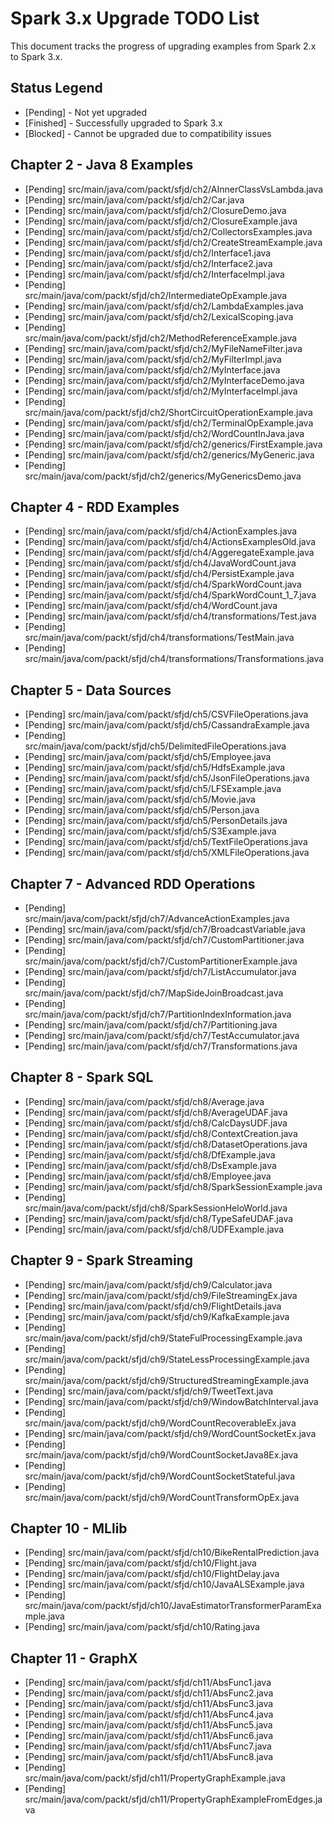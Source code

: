 # Spark 3.x Upgrade TODO List

This document tracks the progress of upgrading examples from Spark 2.x to Spark 3.x.

## Status Legend
- [Pending] - Not yet upgraded
- [Finished] - Successfully upgraded to Spark 3.x
- [Blocked] - Cannot be upgraded due to compatibility issues

## Chapter 2 - Java 8 Examples
- [Pending] src/main/java/com/packt/sfjd/ch2/AInnerClassVsLambda.java
- [Pending] src/main/java/com/packt/sfjd/ch2/Car.java
- [Pending] src/main/java/com/packt/sfjd/ch2/ClosureDemo.java
- [Pending] src/main/java/com/packt/sfjd/ch2/ClosureExample.java
- [Pending] src/main/java/com/packt/sfjd/ch2/CollectorsExamples.java
- [Pending] src/main/java/com/packt/sfjd/ch2/CreateStreamExample.java
- [Pending] src/main/java/com/packt/sfjd/ch2/Interface1.java
- [Pending] src/main/java/com/packt/sfjd/ch2/Interface2.java
- [Pending] src/main/java/com/packt/sfjd/ch2/InterfaceImpl.java
- [Pending] src/main/java/com/packt/sfjd/ch2/IntermediateOpExample.java
- [Pending] src/main/java/com/packt/sfjd/ch2/LambdaExamples.java
- [Pending] src/main/java/com/packt/sfjd/ch2/LexicalScoping.java
- [Pending] src/main/java/com/packt/sfjd/ch2/MethodReferenceExample.java
- [Pending] src/main/java/com/packt/sfjd/ch2/MyFileNameFilter.java
- [Pending] src/main/java/com/packt/sfjd/ch2/MyFilterImpl.java
- [Pending] src/main/java/com/packt/sfjd/ch2/MyInterface.java
- [Pending] src/main/java/com/packt/sfjd/ch2/MyInterfaceDemo.java
- [Pending] src/main/java/com/packt/sfjd/ch2/MyInterfaceImpl.java
- [Pending] src/main/java/com/packt/sfjd/ch2/ShortCircuitOperationExample.java
- [Pending] src/main/java/com/packt/sfjd/ch2/TerminalOpExample.java
- [Pending] src/main/java/com/packt/sfjd/ch2/WordCountInJava.java
- [Pending] src/main/java/com/packt/sfjd/ch2/generics/FirstExample.java
- [Pending] src/main/java/com/packt/sfjd/ch2/generics/MyGeneric.java
- [Pending] src/main/java/com/packt/sfjd/ch2/generics/MyGenericsDemo.java

## Chapter 4 - RDD Examples
- [Pending] src/main/java/com/packt/sfjd/ch4/ActionExamples.java
- [Pending] src/main/java/com/packt/sfjd/ch4/ActionsExamplesOld.java
- [Pending] src/main/java/com/packt/sfjd/ch4/AggeregateExample.java
- [Pending] src/main/java/com/packt/sfjd/ch4/JavaWordCount.java
- [Pending] src/main/java/com/packt/sfjd/ch4/PersistExample.java
- [Pending] src/main/java/com/packt/sfjd/ch4/SparkWordCount.java
- [Pending] src/main/java/com/packt/sfjd/ch4/SparkWordCount_1_7.java
- [Pending] src/main/java/com/packt/sfjd/ch4/WordCount.java
- [Pending] src/main/java/com/packt/sfjd/ch4/transformations/Test.java
- [Pending] src/main/java/com/packt/sfjd/ch4/transformations/TestMain.java
- [Pending] src/main/java/com/packt/sfjd/ch4/transformations/Transformations.java

## Chapter 5 - Data Sources
- [Pending] src/main/java/com/packt/sfjd/ch5/CSVFileOperations.java
- [Pending] src/main/java/com/packt/sfjd/ch5/CassandraExample.java
- [Pending] src/main/java/com/packt/sfjd/ch5/DelimitedFileOperations.java
- [Pending] src/main/java/com/packt/sfjd/ch5/Employee.java
- [Pending] src/main/java/com/packt/sfjd/ch5/HdfsExample.java
- [Pending] src/main/java/com/packt/sfjd/ch5/JsonFileOperations.java
- [Pending] src/main/java/com/packt/sfjd/ch5/LFSExample.java
- [Pending] src/main/java/com/packt/sfjd/ch5/Movie.java
- [Pending] src/main/java/com/packt/sfjd/ch5/Person.java
- [Pending] src/main/java/com/packt/sfjd/ch5/PersonDetails.java
- [Pending] src/main/java/com/packt/sfjd/ch5/S3Example.java
- [Pending] src/main/java/com/packt/sfjd/ch5/TextFileOperations.java
- [Pending] src/main/java/com/packt/sfjd/ch5/XMLFileOperations.java

## Chapter 7 - Advanced RDD Operations
- [Pending] src/main/java/com/packt/sfjd/ch7/AdvanceActionExamples.java
- [Pending] src/main/java/com/packt/sfjd/ch7/BroadcastVariable.java
- [Pending] src/main/java/com/packt/sfjd/ch7/CustomPartitioner.java
- [Pending] src/main/java/com/packt/sfjd/ch7/CustomPartitionerExample.java
- [Pending] src/main/java/com/packt/sfjd/ch7/ListAccumulator.java
- [Pending] src/main/java/com/packt/sfjd/ch7/MapSideJoinBroadcast.java
- [Pending] src/main/java/com/packt/sfjd/ch7/PartitionIndexInformation.java
- [Pending] src/main/java/com/packt/sfjd/ch7/Partitioning.java
- [Pending] src/main/java/com/packt/sfjd/ch7/TestAccumulator.java
- [Pending] src/main/java/com/packt/sfjd/ch7/Transformations.java

## Chapter 8 - Spark SQL
- [Pending] src/main/java/com/packt/sfjd/ch8/Average.java
- [Pending] src/main/java/com/packt/sfjd/ch8/AverageUDAF.java
- [Pending] src/main/java/com/packt/sfjd/ch8/CalcDaysUDF.java
- [Pending] src/main/java/com/packt/sfjd/ch8/ContextCreation.java
- [Pending] src/main/java/com/packt/sfjd/ch8/DatasetOperations.java
- [Pending] src/main/java/com/packt/sfjd/ch8/DfExample.java
- [Pending] src/main/java/com/packt/sfjd/ch8/DsExample.java
- [Pending] src/main/java/com/packt/sfjd/ch8/Employee.java
- [Pending] src/main/java/com/packt/sfjd/ch8/SparkSessionExample.java
- [Pending] src/main/java/com/packt/sfjd/ch8/SparkSessionHeloWorld.java
- [Pending] src/main/java/com/packt/sfjd/ch8/TypeSafeUDAF.java
- [Pending] src/main/java/com/packt/sfjd/ch8/UDFExample.java

## Chapter 9 - Spark Streaming
- [Pending] src/main/java/com/packt/sfjd/ch9/Calculator.java
- [Pending] src/main/java/com/packt/sfjd/ch9/FileStreamingEx.java
- [Pending] src/main/java/com/packt/sfjd/ch9/FlightDetails.java
- [Pending] src/main/java/com/packt/sfjd/ch9/KafkaExample.java
- [Pending] src/main/java/com/packt/sfjd/ch9/StateFulProcessingExample.java
- [Pending] src/main/java/com/packt/sfjd/ch9/StateLessProcessingExample.java
- [Pending] src/main/java/com/packt/sfjd/ch9/StructuredStreamingExample.java
- [Pending] src/main/java/com/packt/sfjd/ch9/TweetText.java
- [Pending] src/main/java/com/packt/sfjd/ch9/WindowBatchInterval.java
- [Pending] src/main/java/com/packt/sfjd/ch9/WordCountRecoverableEx.java
- [Pending] src/main/java/com/packt/sfjd/ch9/WordCountSocketEx.java
- [Pending] src/main/java/com/packt/sfjd/ch9/WordCountSocketJava8Ex.java
- [Pending] src/main/java/com/packt/sfjd/ch9/WordCountSocketStateful.java
- [Pending] src/main/java/com/packt/sfjd/ch9/WordCountTransformOpEx.java

## Chapter 10 - MLlib
- [Pending] src/main/java/com/packt/sfjd/ch10/BikeRentalPrediction.java
- [Pending] src/main/java/com/packt/sfjd/ch10/Flight.java
- [Pending] src/main/java/com/packt/sfjd/ch10/FlightDelay.java
- [Pending] src/main/java/com/packt/sfjd/ch10/JavaALSExample.java
- [Pending] src/main/java/com/packt/sfjd/ch10/JavaEstimatorTransformerParamExample.java
- [Pending] src/main/java/com/packt/sfjd/ch10/Rating.java

## Chapter 11 - GraphX
- [Pending] src/main/java/com/packt/sfjd/ch11/AbsFunc1.java
- [Pending] src/main/java/com/packt/sfjd/ch11/AbsFunc2.java
- [Pending] src/main/java/com/packt/sfjd/ch11/AbsFunc3.java
- [Pending] src/main/java/com/packt/sfjd/ch11/AbsFunc4.java
- [Pending] src/main/java/com/packt/sfjd/ch11/AbsFunc5.java
- [Pending] src/main/java/com/packt/sfjd/ch11/AbsFunc6.java
- [Pending] src/main/java/com/packt/sfjd/ch11/AbsFunc7.java
- [Pending] src/main/java/com/packt/sfjd/ch11/AbsFunc8.java
- [Pending] src/main/java/com/packt/sfjd/ch11/PropertyGraphExample.java
- [Pending] src/main/java/com/packt/sfjd/ch11/PropertyGraphExampleFromEdges.java